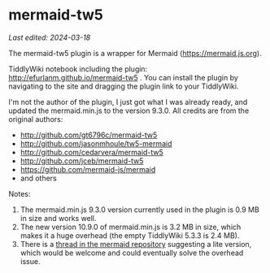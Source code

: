 # mermaid-tw5

*Last edited: 2024-03-18*

The mermaid-tw5 plugin is a wrapper for Mermaid (<https://mermaid.js.org>).

TiddlyWiki notebook including the plugin: <http://efurlanm.github.io/mermaid-tw5> . You can install the plugin by navigating to the site and dragging the plugin link to your TiddlyWiki.

I'm not the author of the plugin, I just got what I was already ready, and updated the mermaid.min.js to the version 9.3.0. All credits are from the original authors:

* <http://github.com/gt6796c/mermaid-tw5>
* <http://github.com/jasonmhoule/tw5-mermaid>
* <http://github.com/cedarvera/mermaid-tw5>
* <http://github.com/jceb/mermaid-tw5>
* <https://github.com/mermaid-js/mermaid>
* and others

Notes:

1. The mermaid.min.js 9.3.0 version currently used in the plugin is 0.9 MB in size and works well.
2. The new version 10.9.0 of mermaid.min.js is 3.2 MB in size, which makes it a huge overhead (the empty TiddlyWiki 5.3.3 is 2.4 MB).
3. There is a [thread in the mermaid repository](https://github.com/mermaid-js/mermaid/issues/4616) suggesting a lite version, which would be welcome and could eventually solve the overhead issue.
